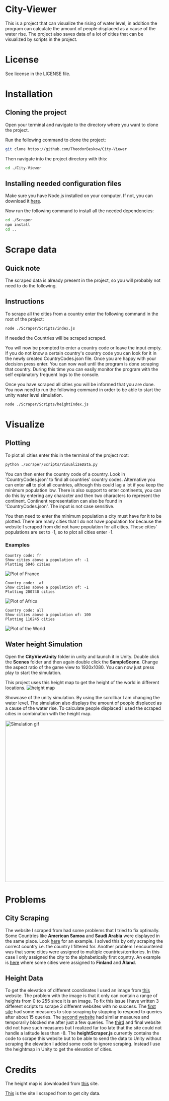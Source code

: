 # City-Viewer


This is a project that can visualize the rising of water level, in addition the program can calculate the amount of people displaced as a cause of the water rise. The project also saves data of a lot of cities that can be visualized by scripts in the project.




# License




See license in the LICENSE file.




# Installation




## Cloning the project




Open your terminal and navigate to the directory where you want to clone the project.




Run the following command to clone the project:
```sh
git clone https://github.com/TheodorBeskow/City-Viewer
```




Then navigate into the project directory with this:
```sh
cd ./City-Viewer
```




## Installing needed configuration files




Make sure you have Node.js installed on your computer. If not, you can download it [here](https://nodejs.org/en/download/).




Now run the following command to install all the needed dependencies:
```sh
cd ./Scraper
npm install
cd ..
```




# Scrape data


## Quick note
The scraped data is already present in the project, so you will probably not need to do the following.


## Instructions


To scrape all the cities from a country enter the following command in the root of the project:
```sh
node ./Scraper/Scripts/index.js
```
If needed the Countries will be scraped scraped.




You will now be prompted to enter a country code or leave the input empty. If you do not know a certain country's country code you can look for it in the newly created CountryCodes.json file. Once you are happy with your decision press enter. You can now wait until the program is done scraping that country. During this time you can easily monitor the program with the self explanatory frequent logs to the console.


Once you have scraped all cities you will be informed that you are done. You now need to run the following command in order to be able to start the unity water level simulation.
```sh
node ./Scraper/Scripts/heightIndex.js
```




# Visualize




## Plotting




To plot all cities enter this in the terminal of the project root:
```sh
python ./Scraper/Scripts/VisualizeData.py
```
You can then enter the country code of a country. Look in 'CountryCodes.json' to find all countries' country codes. Alternative you can enter **all** to plot all countries, although this could lag a lot if you keep the minimum population low. There is also support to enter continents, you can do this by entering any character and then two characters to represent the continent. Continent representation can also be found in 'CountryCodes.json'. The input is not case sensitive.




You then need to enter the minimum population a city must have for it to be plotted. There are many cities that I do not have population for because the website I scraped from did not have population for all cities. These cities' populations are set to -1, so to plot all cities enter -1.




### Examples




```
Country code: fr
Show cities above a population of: -1
Plotting 5046 cities
```
![Plot of France](images/France.PNG)
```
Country code: _af
Show cities above a population of: -1
Plotting 200740 cities
```
![Plot of Africa](images/Africa.PNG)
```
Country code: all
Show cities above a population of: 100
Plotting 110245 cities
```
![Plot of the World](images/World.PNG)






## Water height Simulation



Open the **CityViewUnity** folder in unity and launch it in Unity. Double click the **Scenes** folder and then again double click the **SampleScene**. Change the aspect ratio of the game view to 1920x1080. You can now just press play to start the simulation.

This project uses this height map to get the height of the world in different locations.
![height map](images/HeightMapDemo.PNG)




Showcase of the unity simulation. By using the scrollbar I am changing the water level. The simulation also displays the amount of people displaced as a cause of the water rise. To calculate people displaced I used the scraped cities in combination with the height map.


<!-- ![simulation gif](images/SimulationGif.gif) -->
<img src="images/SimulationGif.gif" alt="Simulation gif"  height="512">






<!-- https://github.com/Jorl17/open-elevation/blob/master/docs/host-your-own.md -->






<!-- The data should already be added to the unity project but if not, you will have to manually copy  the **Countries** folder in to the **Assets** folder in unity.
To start the simulation you can just press play and use the scrollbar to change the water level. -->








# Problems




## City Scraping


The website I scraped from had some problems that I tried to fix optimally. Some Countries like **American Samoa** and **Saudi Arabia** were displayed in the same place. Look [here](https://www.geonames.org/advanced-search.html?q=&country=AS&featureClass=P&startRow=0) for an example. I solved this by only scraping the correct country i.e. the country I filtered for. Another problem I encountered was that some cities were assigned to multiple countries/territories. In this case I only assigned the city to the alphabetically first country. An example is [here](https://www.geonames.org/advanced-search.html?q=&country=AX&featureClass=P&startRow=0) where some cities were assigned to **Finland** and **Åland**.




## Height Data


To get the elevation of different coordinates I used an image from [this](https://visibleearth.nasa.gov/images/73934/topography) website. The problem with the image is that it only can contain a range of heights from 0 to 255 since it is an image. To fix this issue I have written 3 different scripts to scrape 3 different websites with no success. The [first site](https://www.advancedconverter.com/map-tools/find-altitude-by-coordinates) had some measures to stop scraping by stopping to respond to queries after about 15 queries. The [second website](https://www.dcode.fr/earth-elevation) had similar measures and temporarily blocked me after just a few queries. The [third](https://www.advancedconverter.com/map-tools/find-altitude-by-coordinates) and final website did not have such measures but I realized far too late that the site could not handle a latitude less than -8. The **heightScraper.js** currently contains the code to scrape this website but to be able to send the data to Unity without scraping the elevation I added some code to ignore scraping. Instead I use the heightmap in Unity to get the elevation of cities.  








# Credits


The height map is downloaded from [this](https://visibleearth.nasa.gov/images/73934/topography) site.


[This](https://www.geonames.org) is the site I scraped from to get city data.





